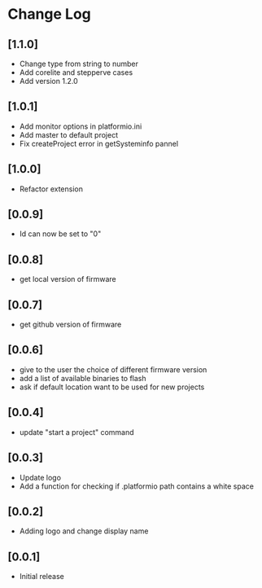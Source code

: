 # Change Log

## [1.1.0]

- Change type from string to number
- Add corelite and stepperve cases
- Add version 1.2.0

## [1.0.1]

- Add monitor options in platformio.ini
- Add master to default project
- Fix createProject error in getSysteminfo pannel

## [1.0.0]

- Refactor extension

## [0.0.9]

- Id can now be set to "0"

## [0.0.8]

- get local version of firmware

## [0.0.7]

- get github version of firmware

## [0.0.6]

- give to the user the choice of different firmware version
- add a list of available binaries to flash
- ask if default location want to be used for new projects

## [0.0.4]

- update "start a project" command

## [0.0.3]

- Update logo
- Add a function for checking if .platformio path contains a white space

## [0.0.2]

- Adding logo and change display name

## [0.0.1]

- Initial release


